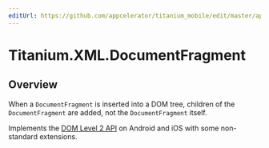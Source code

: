 ```yaml
---
editUrl: https://github.com/appcelerator/titanium_mobile/edit/master/apidoc/Titanium/XML/DocumentFragment.yml
---
```

# Titanium.XML.DocumentFragment

<TypeHeader/>

## Overview

When a `DocumentFragment` is inserted into a DOM tree, children of the `DocumentFragment` are
added, not the `DocumentFragment` itself.

Implements the [DOM Level 2 API](https://www.w3.org/TR/DOM-Level-2-Core/core.html#ID-B63ED1A3) on
Android and iOS with some non-standard extensions.

<ApiDocs/>
